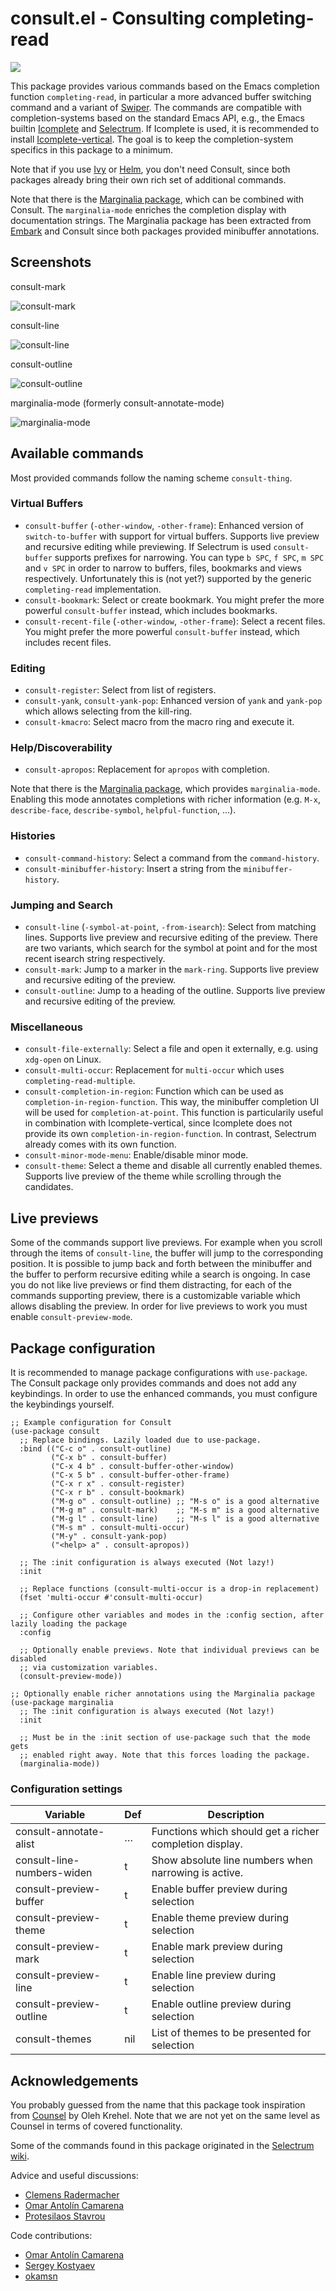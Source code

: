 # consult.el - Consulting completing-read

[![](https://melpa.org/packages/consult-badge.svg)](https://melpa.org/#/consult)

This package provides various commands based on the Emacs completion function
`completing-read`, in particular a more advanced buffer switching command and a
variant of [Swiper](https://github.com/abo-abo/swiper#swiper). The commands are
compatible with completion-systems based on the standard Emacs API, e.g., the
Emacs builtin
[Icomplete](https://www.gnu.org/software/emacs/manual/html_node/emacs/Icomplete.html)
and [Selectrum](https://github.com/raxod502/selectrum). If Icomplete is used, it
is recommended to install
[Icomplete-vertical](https://github.com/oantolin/icomplete-vertical). The goal
is to keep the completion-system specifics in this package to a minimum.

Note that if you use [Ivy](https://github.com/abo-abo/swiper#ivy) or
[Helm](https://github.com/emacs-helm/helm), you don't need Consult, since both
packages already bring their own rich set of additional commands.

Note that there is the [Marginalia
package](https://github.com/minad/marginalia/), which can be combined
with Consult. The `marginalia-mode` enriches the completion display
with documentation strings. The Marginalia package has been
extracted from [Embark](https://github.com/oantolin/embark/) and Consult since
both packages provided minibuffer annotations.

## Screenshots

consult-mark

![consult-mark](https://github.com/minad/consult/blob/master/images/consult-mark.png?raw=true)

consult-line

![consult-line](https://github.com/minad/consult/blob/master/images/consult-line.png?raw=true)

consult-outline

![consult-outline](https://github.com/minad/consult/blob/master/images/consult-outline.png?raw=true)

marginalia-mode (formerly consult-annotate-mode)

![marginalia-mode](https://github.com/minad/marginalia/blob/main/marginalia-mode.png?raw=true)

## Available commands

Most provided commands follow the naming scheme `consult-thing`.

### Virtual Buffers

  * `consult-buffer` (`-other-window`, `-other-frame`): Enhanced version of
     `switch-to-buffer` with support for virtual buffers. Supports live preview
     and recursive editing while previewing. If Selectrum is used
     `consult-buffer` supports prefixes for narrowing. You can type `b SPC`, `f
     SPC`, `m SPC` and `v SPC` in order to narrow to buffers, files, bookmarks
     and views respectively. Unfortunately this is (not yet?) supported by the
     generic `completing-read` implementation.
  * `consult-bookmark`: Select or create bookmark. You might prefer the more
    powerful `consult-buffer` instead, which includes bookmarks.
  * `consult-recent-file` (`-other-window`, `-other-frame`): Select a recent
     files. You might prefer the more powerful `consult-buffer` instead, which
     includes recent files.

### Editing

  * `consult-register`: Select from list of registers.
  * `consult-yank`, `consult-yank-pop`: Enhanced version of `yank` and
    `yank-pop` which allows selecting from the kill-ring.
  * `consult-kmacro`: Select macro from the macro ring and execute it.

### Help/Discoverability

  * `consult-apropos`: Replacement for `apropos` with completion.

Note that there is the [Marginalia
package](https://github.com/minad/marginalia/), which provides
`marginalia-mode`. Enabling this mode annotates completions with richer
information (e.g. `M-x`, `describe-face`, `describe-symbol`, `helpful-function`, …).

### Histories

  * `consult-command-history`: Select a command from the `command-history`.
  * `consult-minibuffer-history`: Insert a string from the `minibuffer-history`.

### Jumping and Search

  * `consult-line` (`-symbol-at-point`, `-from-isearch`): Select from matching
    lines. Supports live preview and recursive editing of the preview. There are
    two variants, which search for the symbol at point and for the most
    recent isearch string respectively.
  * `consult-mark`: Jump to a marker in the `mark-ring`. Supports live preview
    and recursive editing of the preview.
  * `consult-outline`: Jump to a heading of the outline. Supports live preview
    and recursive editing of the preview.

### Miscellaneous

  * `consult-file-externally`: Select a file and open it externally, e.g. using `xdg-open` on Linux.
  * `consult-multi-occur`: Replacement for `multi-occur` which uses `completing-read-multiple`.
  * `consult-completion-in-region`: Function which can be used as `completion-in-region-function`.
     This way, the minibuffer completion UI will be used for `completion-at-point`.
     This function is particularily useful in combination with Icomplete-vertical,
     since Icomplete does not provide its own `completion-in-region-function`.
     In contrast, Selectrum already comes with its own function.
  * `consult-minor-mode-menu`: Enable/disable minor mode.
  * `consult-theme`: Select a theme and disable all currently enabled themes.
    Supports live preview of the theme while scrolling through the candidates.

## Live previews

Some of the commands support live previews. For example when you scroll through
the items of `consult-line`, the buffer will jump to the corresponding position.
It is possible to jump back and forth between the minibuffer and the buffer to
perform recursive editing while a search is ongoing. In case you do not like
live previews or find them distracting, for each of the commands supporting
preview, there is a customizable variable which allows disabling the preview. In
order for live previews to work you must enable `consult-preview-mode`.

## Package configuration

It is recommended to manage package configurations with `use-package`. The
Consult package only provides commands and does not add any keybindings. In
order to use the enhanced commands, you must configure the keybindings yourself.

~~~ elisp
;; Example configuration for Consult
(use-package consult
  ;; Replace bindings. Lazily loaded due to use-package.
  :bind (("C-c o" . consult-outline)
         ("C-x b" . consult-buffer)
         ("C-x 4 b" . consult-buffer-other-window)
         ("C-x 5 b" . consult-buffer-other-frame)
         ("C-x r x" . consult-register)
         ("C-x r b" . consult-bookmark)
         ("M-g o" . consult-outline) ;; "M-s o" is a good alternative
         ("M-g m" . consult-mark)    ;; "M-s m" is a good alternative
         ("M-g l" . consult-line)    ;; "M-s l" is a good alternative
         ("M-s m" . consult-multi-occur)
         ("M-y" . consult-yank-pop)
         ("<help> a" . consult-apropos))

  ;; The :init configuration is always executed (Not lazy!)
  :init

  ;; Replace functions (consult-multi-occur is a drop-in replacement)
  (fset 'multi-occur #'consult-multi-occur)

  ;; Configure other variables and modes in the :config section, after lazily loading the package
  :config

  ;; Optionally enable previews. Note that individual previews can be disabled
  ;; via customization variables.
  (consult-preview-mode))

;; Optionally enable richer annotations using the Marginalia package
(use-package marginalia
  ;; The :init configuration is always executed (Not lazy!)
  :init

  ;; Must be in the :init section of use-package such that the mode gets
  ;; enabled right away. Note that this forces loading the package.
  (marginalia-mode))
~~~

### Configuration settings

| Variable                   | Def | Description                                             |
|----------------------------|-----|---------------------------------------------------------|
| consult-annotate-alist     | …   | Functions which should get a richer completion display. |
| consult-line-numbers-widen | t   | Show absolute line numbers when narrowing is active.    |
| consult-preview-buffer     | t   | Enable buffer preview during selection                  |
| consult-preview-theme      | t   | Enable theme preview during selection                   |
| consult-preview-mark       | t   | Enable mark preview during selection                    |
| consult-preview-line       | t   | Enable line preview during selection                    |
| consult-preview-outline    | t   | Enable outline preview during selection                 |
| consult-themes             | nil | List of themes to be presented for selection            |

## Acknowledgements

You probably guessed from the name that this package took inspiration
from [Counsel](https://github.com/abo-abo/swiper#counsel) by Oleh Krehel.
Note that we are not yet on the same level as Counsel in terms of covered functionality.

Some of the commands found in this package originated in the
[Selectrum wiki](https://github.com/raxod502/selectrum/wiki/Useful-Commands).

Advice and useful discussions:
* [Clemens Radermacher](https://github.com/clemera/)
* [Omar Antolín Camarena](https://github.com/oantolin/)
* [Protesilaos Stavrou](https://gitlab.com/protesilaos/)

Code contributions:
* [Omar Antolín Camarena](https://github.com/oantolin/)
* [Sergey Kostyaev](https://github.com/s-kostyaev/)
* [okamsn](https://github.com/okamsn/)
